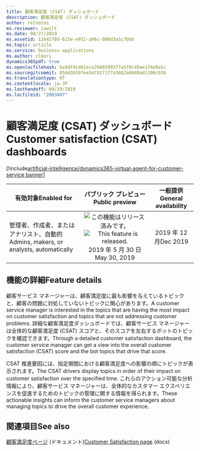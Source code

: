 ```yaml
---
title: 顧客満足度 (CSAT) ダッシュボード
description: 顧客満足度 (CSAT) ダッシュボード
author: relnotes
ms.reviewer: iawilt
ms.date: 08/27/2019
ms.assetid: 1264278d-615e-e911-a96c-000d3a1c7bbb
ms.topic: article
ms.service: business-applications
ms.author: clmori
dynamics365pdf: true
ms.openlocfilehash: ba9df4cd81ece2948599377a5f0c49ae1f4e8a5c
ms.sourcegitcommit: 856d36597ee54f817177a3682a0048ad1390c936
ms.translationtype: HT
ms.contentlocale: ja-JP
ms.lasthandoff: 09/19/2019
ms.locfileid: "2003407"
---
```

# <a name="customer-satisfaction-csat-dashboards"></a><span data-ttu-id="c58c1-103">顧客満足度 (CSAT) ダッシュボード</span><span class="sxs-lookup"><span data-stu-id="c58c1-103">Customer satisfaction (CSAT) dashboards</span></span>
[!include[artificial-intelligence/dynamics365-virtual-agent-for-customer-service banner](../includes/artificial-intelligence/dynamics365-virtual-agent-for-customer-service.md)]

| <span data-ttu-id="c58c1-104">有効対象</span><span class="sxs-lookup"><span data-stu-id="c58c1-104">Enabled for</span></span>    |  <span data-ttu-id="c58c1-105">パブリック プレビュー</span><span class="sxs-lookup"><span data-stu-id="c58c1-105">Public preview</span></span> | <span data-ttu-id="c58c1-106">一般提供</span><span class="sxs-lookup"><span data-stu-id="c58c1-106">General availability</span></span> | 
| ---------- | :----------: |:----------: |
|<span data-ttu-id="c58c1-107">管理者、作成者、またはアナリスト、自動的</span><span class="sxs-lookup"><span data-stu-id="c58c1-107">Admins, makers, or analysts, automatically</span></span>|<span data-ttu-id="c58c1-108">![この機能はリリース済みです。](/dynamics365-release-plan/media/green-checkmark.png "この機能はリリース済みです。")</span><span class="sxs-lookup"><span data-stu-id="c58c1-108">![This feature is released.](/dynamics365-release-plan/media/green-checkmark.png "This feature is released.")</span></span> <span data-ttu-id="c58c1-109">2019 年 5 月 30 日</span><span class="sxs-lookup"><span data-stu-id="c58c1-109">May 30, 2019</span></span>| <span data-ttu-id="c58c1-110">2019 年 12 月</span><span class="sxs-lookup"><span data-stu-id="c58c1-110">Dec 2019</span></span>|






## <a name="feature-details"></a><span data-ttu-id="c58c1-111">機能の詳細</span><span class="sxs-lookup"><span data-stu-id="c58c1-111">Feature details</span></span>
<!--feature detail start -->
<span data-ttu-id="c58c1-112">顧客サービス マネージャーは、顧客満足度に最も影響を与えているトピックと、顧客の問題に対処していないトピックに関心があります。</span><span class="sxs-lookup"><span data-stu-id="c58c1-112">A customer service manager is interested in the topics that are having the most impact on customer satisfaction and topics that are not addressing customer problems.</span></span> <span data-ttu-id="c58c1-113">詳細な顧客満足度ダッシュボードでは、顧客サービス マネージャーは全体的な顧客満足度 (CSAT) スコアと、そのスコアを左右するボットのトピックを確認できます。</span><span class="sxs-lookup"><span data-stu-id="c58c1-113">Through a detailed customer satisfaction dashboard, the customer service manager can get a view into the overall customer satisfaction (CSAT) score and the bot topics that drive that score.</span></span> 
 
<span data-ttu-id="c58c1-114">CSAT 推進要因には、指定期間における顧客満足度への影響の順にトピックが表示されます。</span><span class="sxs-lookup"><span data-stu-id="c58c1-114">The CSAT drivers display topics in order of their impact on customer satisfaction over the specified time.</span></span> <span data-ttu-id="c58c1-115">これらのアクション可能な分析情報により、顧客サービス マネージャーは、全体的なカスタマー エクスペリエンスを促進するためのトピックの管理に関する情報を得られます。</span><span class="sxs-lookup"><span data-stu-id="c58c1-115">These actionable insights can inform the customer service managers about managing topics to drive the overall customer experience.</span></span>
<!--feature detail end -->












## <a name="see-also"></a><span data-ttu-id="c58c1-116">関連項目</span><span class="sxs-lookup"><span data-stu-id="c58c1-116">See also</span></span>

<span data-ttu-id="c58c1-117">[顧客満足度ページ](https://docs.microsoft.com/dynamics365/ai/customer-service-virtual-agent/analytics-csat) (ドキュメント)</span><span class="sxs-lookup"><span data-stu-id="c58c1-117">[Customer Satisfaction page](https://docs.microsoft.com/dynamics365/ai/customer-service-virtual-agent/analytics-csat) (docs)</span></span>
